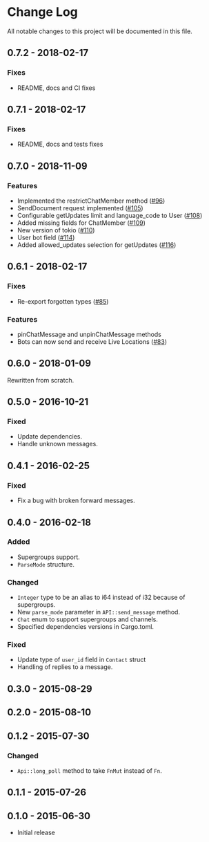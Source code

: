 # Change Log
All notable changes to this project will be documented in this file.

## 0.7.2 - 2018-02-17

### Fixes
- README, docs and CI fixes

## 0.7.1 - 2018-02-17

### Fixes
- README, docs and tests fixes

## 0.7.0 - 2018-11-09

### Features
- Implemented the restrictChatMember method ([#96](https://github.com/telegram-rs/telegram-bot/pull/96))
- SendDocument request implemented ([#105](https://github.com/telegram-rs/telegram-bot/pull/105))
- Configurable getUpdates limit and language_code to User ([#108](https://github.com/telegram-rs/telegram-bot/pull/108))
- Added missing fields for ChatMember ([#109](https://github.com/telegram-rs/telegram-bot/pull/109))
- New version of tokio ([#110](https://github.com/telegram-rs/telegram-bot/pull/110))
- User bot field ([#114](https://github.com/telegram-rs/telegram-bot/pull/114))
- Added allowed_updates selection for getUpdates ([#116](https://github.com/telegram-rs/telegram-bot/pull/116))

## 0.6.1 - 2018-02-17

### Fixes
- Re-export forgotten types ([#85](https://github.com/telegram-rs/telegram-bot/issues/85))

### Features
- pinChatMessage and unpinChatMessage methods
- Bots can now send and receive Live Locations ([#83](https://github.com/telegram-rs/telegram-bot/issues/83))

## 0.6.0 - 2018-01-09

Rewritten from scratch.

## 0.5.0 - 2016-10-21

### Fixed
- Update dependencies.
- Handle unknown messages.

## 0.4.1 - 2016-02-25

### Fixed
- Fix a bug with broken forward messages.

## 0.4.0 - 2016-02-18

### Added
- Supergroups support.
- `ParseMode` structure.

### Changed
- `Integer` type to be an alias to i64 instead of i32 because of supergroups.
- New `parse_mode` parameter in `API::send_message` method.
- `Chat` enum to support supergroups and channels.
- Specified dependencies versions in Cargo.toml.

### Fixed
- Update type of `user_id` field in `Contact` struct
- Handling of replies to a message.

## 0.3.0 - 2015-08-29

## 0.2.0 - 2015-08-10

## 0.1.2 - 2015-07-30

### Changed
- `Api::long_poll` method to take `FnMut` instead of `Fn`.

## 0.1.1 - 2015-07-26

## 0.1.0 - 2015-06-30

- Initial release
